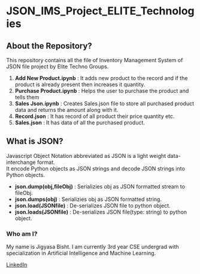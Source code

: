 # JSON_IMS_Project_ELITE_Technologies     

## About the Repository?    
This repository contains all the file of Inventory Management System of JSON file project by Elite Techno Groups.     

  1. **Add New Product.ipynb** : It adds new product to the record and if the product is already present then increases it quantity.    
  2. **Purchase Product.ipynb** : Helps the user to purchase the product and tells them
  3. **Sales Json.ipynb** : Creates Sales.json file to store all purchased product data and returns the amount along with it.
  4. **Record.json** : It has record of all product their price quantity etc.    
  5. **Sales.json** : It has data of all the purchased product.     

## What is JSON?         
Javascript Object Notation abbreviated as JSON is a light weight data-interchange format.     
It encode Python objects as JSON strings and decode JSON strings into Python objects.    

 - **json.dump(obj,fileObj)** : Serializies obj as JSON formatted stream to fileObj.      
 - **json.dumps(obj)** : Serializies obj as JSON formatted string.      
 - **json.load(JSONfile)** : De-serializes JSON file to python object.    
 - **json.loads(JSONfile)** : De-serializes JSON file(type: string) to python object.    

### Who am I?   
My name is Jigyasa Bisht. I am currently 3rd year CSE undergrad with specialization in Artificial Intelligence and Machine Learning. 

[LinkedIn](https://www.linkedin.com/in/jigyasa-bisht-99a6541b9/)
